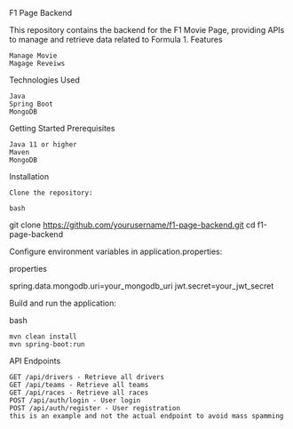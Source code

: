 F1 Page Backend

This repository contains the backend for the F1 Movie Page, providing APIs to manage and retrieve data related to Formula 1.
Features

    Manage Movie
    Magage Reveiws

Technologies Used

    Java
    Spring Boot
    MongoDB

Getting Started
Prerequisites

    Java 11 or higher
    Maven
    MongoDB

Installation

    Clone the repository:

    bash

git clone https://github.com/yourusername/f1-page-backend.git
cd f1-page-backend

Configure environment variables in application.properties:

properties

spring.data.mongodb.uri=your_mongodb_uri
jwt.secret=your_jwt_secret

Build and run the application:

bash

    mvn clean install
    mvn spring-boot:run

API Endpoints
    
    GET /api/drivers - Retrieve all drivers
    GET /api/teams - Retrieve all teams
    GET /api/races - Retrieve all races
    POST /api/auth/login - User login
    POST /api/auth/register - User registration
    this is an example and not the actual endpoint to avoid mass spamming
